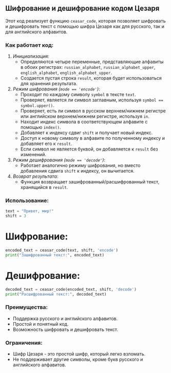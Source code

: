## Шифрование и дешифрование кодом Цезаря

Этот код реализует функцию `ceasar_code`, которая позволяет шифровать и дешифровать текст с помощью шифра Цезаря как для русского, так и для английского алфавитов.

### Как работает код:

1. *Инициализация:*
    * Определяются четыре переменные, представляющие алфавиты в обоих регистрах: `russian_alphabet`, `russian_alphabet_upper`, `english_alphabet`, `english_alphabet_upper`.
    * Создается пустая строка `result`, которая будет использоваться для хранения результата.
2. *Режим шифрования (`mode == 'encode'`)*:
    * Проходит по каждому символу `symbol` в тексте `text`.
    * Проверяет, является ли символ заглавным, используя `symbol == symbol.upper()`.
    * Проверяет, есть ли символ в русском верхнем/нижнем регистре или английском верхнем/нижнем регистре, используя `in`.
    * Находит индекс символа в соответствующем алфавите с помощью `index()`.
    * Добавляет к индексу сдвиг `shift` и получает новый индекс.
    * Доступ к новому символу в алфавите по полученному индексу и добавляет его к `result`.
    * Если символ не является буквой, он добавляется к `result` без изменений.
3. *Режим дешифрования (`mode == 'decode'`)*:
    * Работает аналогично режиму шифрования, но вместо добавления сдвига `shift` к индексу, он вычитается.
4. *Возврат результата*:
    * Функция возвращает зашифрованный/расшифрованный текст, хранящийся в `result`.

### Использование:
```python
text = "Привет, мир!"
shift = 3
```

# Шифрование:
```python
encoded_text = ceasar_code(text, shift, 'encode')
print("Зашифрованный текст:", encoded_text)
```

# Дешифрование:
```python
decoded_text = ceasar_code(encoded_text, shift, 'decode')
print("Расшифрованный текст:", decoded_text)
```

### Преимущества:

* Поддержка русского и английского алфавитов.
* Простой и понятный код.
* Возможность шифровать и дешифровать текст.

### Ограничения:

* Шифр Цезаря - это простой шифр, который легко взломать.
* Не поддерживает другие символы, кроме букв русского и английского алфавитов.
